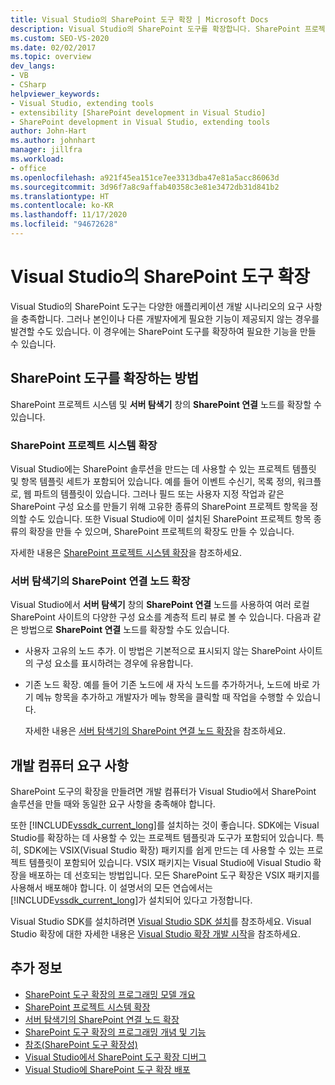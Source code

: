 ```yaml
---
title: Visual Studio의 SharePoint 도구 확장 | Microsoft Docs
description: Visual Studio의 SharePoint 도구를 확장합니다. SharePoint 프로젝트 시스템을 확장합니다. 서버 탐색기의 SharePoint 연결 노드를 확장합니다.
ms.custom: SEO-VS-2020
ms.date: 02/02/2017
ms.topic: overview
dev_langs:
- VB
- CSharp
helpviewer_keywords:
- Visual Studio, extending tools
- extensibility [SharePoint development in Visual Studio]
- SharePoint development in Visual Studio, extending tools
author: John-Hart
ms.author: johnhart
manager: jillfra
ms.workload:
- office
ms.openlocfilehash: a921f45ea151ce7ee3313dba47e81a5acc86063d
ms.sourcegitcommit: 3d96f7a8c9affab40358c3e81e3472db31d841b2
ms.translationtype: HT
ms.contentlocale: ko-KR
ms.lasthandoff: 11/17/2020
ms.locfileid: "94672628"
---
```

# <a name="extend-the-sharepoint-tools-in-visual-studio"></a>Visual Studio의 SharePoint 도구 확장
  Visual Studio의 SharePoint 도구는 다양한 애플리케이션 개발 시나리오의 요구 사항을 충족합니다. 그러나 본인이나 다른 개발자에게 필요한 기능이 제공되지 않는 경우를 발견할 수도 있습니다. 이 경우에는 SharePoint 도구를 확장하여 필요한 기능을 만들 수 있습니다.

## <a name="how-to-extend-the-sharepoint-tools"></a>SharePoint 도구를 확장하는 방법
 SharePoint 프로젝트 시스템 및 **서버 탐색기** 창의 **SharePoint 연결** 노드를 확장할 수 있습니다.

### <a name="extend-the-sharepoint-project-system"></a>SharePoint 프로젝트 시스템 확장
 Visual Studio에는 SharePoint 솔루션을 만드는 데 사용할 수 있는 프로젝트 템플릿 및 항목 템플릿 세트가 포함되어 있습니다. 예를 들어 이벤트 수신기, 목록 정의, 워크플로, 웹 파트의 템플릿이 있습니다. 그러나 필드 또는 사용자 지정 작업과 같은 SharePoint 구성 요소를 만들기 위해 고유한 종류의 SharePoint 프로젝트 항목을 정의할 수도 있습니다. 또한 Visual Studio에 이미 설치된 SharePoint 프로젝트 항목 종류의 확장을 만들 수 있으며, SharePoint 프로젝트의 확장도 만들 수 있습니다.

 자세한 내용은 [SharePoint 프로젝트 시스템 확장](../sharepoint/extending-the-sharepoint-project-system.md)을 참조하세요.

### <a name="extend-the-sharepoint-connections-node-in-server-explorer"></a>서버 탐색기의 SharePoint 연결 노드 확장
 Visual Studio에서 **서버 탐색기** 창의 **SharePoint 연결** 노드를 사용하여 여러 로컬 SharePoint 사이트의 다양한 구성 요소를 계층적 트리 뷰로 볼 수 있습니다. 다음과 같은 방법으로 **SharePoint 연결** 노드를 확장할 수도 있습니다.

- 사용자 고유의 노드 추가. 이 방법은 기본적으로 표시되지 않는 SharePoint 사이트의 구성 요소를 표시하려는 경우에 유용합니다.

- 기존 노드 확장. 예를 들어 기존 노드에 새 자식 노드를 추가하거나, 노드에 바로 가기 메뉴 항목을 추가하고 개발자가 메뉴 항목을 클릭할 때 작업을 수행할 수 있습니다.

  자세한 내용은 [서버 탐색기의 SharePoint 연결 노드 확장](../sharepoint/extending-the-sharepoint-connections-node-in-server-explorer.md)을 참조하세요.

## <a name="development-computer-requirements"></a>개발 컴퓨터 요구 사항
 SharePoint 도구의 확장을 만들려면 개발 컴퓨터가 Visual Studio에서 SharePoint 솔루션을 만들 때와 동일한 요구 사항을 충족해야 합니다.

 또한 [!INCLUDE[vssdk_current_long](../sharepoint/includes/vssdk-current-long-md.md)]를 설치하는 것이 좋습니다. SDK에는 Visual Studio를 확장하는 데 사용할 수 있는 프로젝트 템플릿과 도구가 포함되어 있습니다. 특히, SDK에는 VSIX(Visual Studio 확장) 패키지를 쉽게 만드는 데 사용할 수 있는 프로젝트 템플릿이 포함되어 있습니다. VSIX 패키지는 Visual Studio에 Visual Studio 확장을 배포하는 데 선호되는 방법입니다. 모든 SharePoint 도구 확장은 VSIX 패키지를 사용해서 배포해야 합니다. 이 설명서의 모든 연습에서는 [!INCLUDE[vssdk_current_long](../sharepoint/includes/vssdk-current-long-md.md)]가 설치되어 있다고 가정합니다.

 Visual Studio SDK를 설치하려면 [Visual Studio SDK 설치](../extensibility/installing-the-visual-studio-sdk.md)를 참조하세요. Visual Studio 확장에 대한 자세한 내용은 [Visual Studio 확장 개발 시작](../extensibility/starting-to-develop-visual-studio-extensions.md)을 참조하세요.

## <a name="see-also"></a>추가 정보

- [SharePoint 도구 확장의 프로그래밍 모델 개요](../sharepoint/overview-of-the-programming-model-of-sharepoint-tools-extensions.md)
- [SharePoint 프로젝트 시스템 확장](../sharepoint/extending-the-sharepoint-project-system.md)
- [서버 탐색기의 SharePoint 연결 노드 확장](../sharepoint/extending-the-sharepoint-connections-node-in-server-explorer.md)
- [SharePoint 도구 확장의 프로그래밍 개념 및 기능](../sharepoint/programming-concepts-and-features-for-sharepoint-tools-extensions.md)
- [참조&#40;SharePoint 도구 확장성&#41;](../sharepoint/reference-sharepoint-tools-extensibility.md)
- [Visual Studio에서 SharePoint 도구 확장 디버그](../sharepoint/debugging-extensions-for-the-sharepoint-tools-in-visual-studio.md)
- [Visual Studio에 SharePoint 도구 확장 배포](../sharepoint/deploying-extensions-for-the-sharepoint-tools-in-visual-studio.md)
